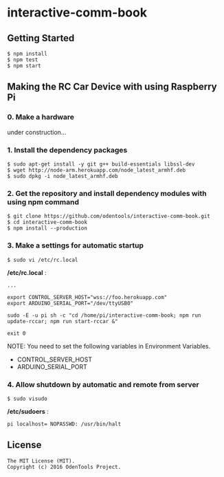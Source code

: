 # interactive-comm-book

## Getting Started

	$ npm install
	$ npm test
	$ npm start

## Making the RC Car Device with using Raspberry Pi

### 0. Make a hardware

under construction...

### 1. Install the dependency packages

	$ sudo apt-get install -y git g++ build-essentials libssl-dev
	$ wget http://node-arm.herokuapp.com/node_latest_armhf.deb
	$ sudo dpkg -i node_latest_armhf.deb

### 2. Get the repository and install dependency modules with using npm command

	$ git clone https://github.com/odentools/interactive-comm-book.git
	$ cd interactive-comm-book
	$ npm install --production

### 3. Make a settings for automatic startup

	$ sudo vi /etc/rc.local

**/etc/rc.local** :
```
...

export CONTROL_SERVER_HOST="wss://foo.herokuapp.com"
export ARDUINO_SERIAL_PORT="/dev/ttyUSB0"

sudo -E -u pi sh -c "cd /home/pi/interactive-comm-book; npm run update-rccar; npm run start-rccar &"

exit 0
```

NOTE: You need to set the following variables in Environment Variables.

* CONTROL_SERVER_HOST
* ARDUINO_SERIAL_PORT

### 4. Allow shutdown by automatic and remote from server

	$ sudo visudo

**/etc/sudoers** :
```
pi localhost= NOPASSWD: /usr/bin/halt
```

## License

```
The MIT License (MIT).
Copyright (c) 2016 OdenTools Project.
```
